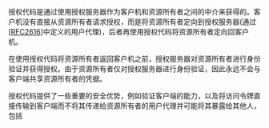 授权代码是通过使用授权服务器作为客户机和资源所有者之间的中介来获得的。客户机没有直接从资源所有者请求授权，而是将资源所有者定向到授权服务器\(通过\[[RFC2616](https://tools.ietf.org/html/rfc2616)\]中定义的用户代理\)，后者再使用授权代码将资源所有者定向回客户机。

在使用授权代码将资源所有者返回客户机之前，授权服务器对资源所有者进行身份验证并获得授权。由于资源所有者仅对授权服务器进行身份验证，因此永远不会与客户端共享资源所有者的凭据。

授权代码提供了一些重要的安全优势，例如验证客户端的能力，以及将访问令牌直接传输到客户端而不将其传递给资源所有者的用户代理并可能将其暴露给其他人，包括

